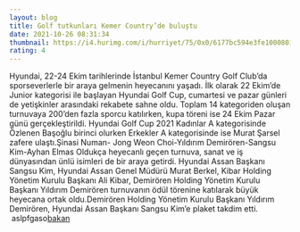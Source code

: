 ```yaml
--- 
layout: blog
title: Golf tutkunları Kemer Country’de buluştu
date: 2021-10-26 08:31:34
thumbnail: https://i4.hurimg.com/i/hurriyet/75/0x0/6177bc594e3fe1000801a626.jpg
rating: 4
---
```

Hyundai, 22-24 Ekim tarihlerinde İstanbul Kemer Country Golf Club’da sporseverlerle bir araya gelmenin heyecanını yaşadı. İlk olarak 22 Ekim’de Junior kategorisi ile başlayan Hyundai Golf Cup, cumartesi ve pazar günleri de yetişkinler arasındaki rekabete sahne oldu. Toplam 14 kategoriden oluşan turnuvaya 200’den fazla sporcu katılırken, kupa töreni ise 24 Ekim Pazar günü gerçekleştirildi. Hyundai Golf Cup 2021 Kadınlar A kategorisinde Özlenen Başoğlu birinci olurken Erkekler A kategorisinde ise Murat Şarsel zafere ulaştı.Şinasi Numan- Jong Weon Choi-Yıldırım Demirören-Sangsu Kim-Ayhan Elmas Oldukça heyecanlı geçen turnuva, sanat ve iş dünyasından ünlü isimleri de bir araya getirdi. Hyundai Assan Başkanı Sangsu Kim, Hyundai Assan Genel Müdürü Murat Berkel, Kibar Holding Yönetim Kurulu Başkanı Ali Kibar, Demirören Holding Yönetim Kurulu Başkanı Yıldırım Demirören turnuvanın ödül törenine katılarak büyük heyecana ortak oldu.Demirören Holding Yönetim Kurulu Başkanı Yıldırım Demirören, Hyundai Assan Başkanı Sangsu Kim’e plaket takdim etti. </br>&nbsp;aslpfgaso<a href="https://www.tuccar.de/product/schutzglas-9h-kompatibel-mit-iphone-13-pro-max-displayschutzfolie-panzerfolie-passgenau-glas">bakan</a>